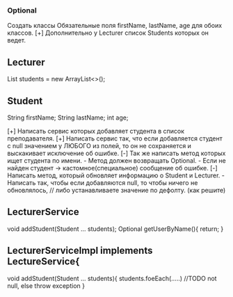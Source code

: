 ### Optional
Создать классы
Обязательные поля firstName, lastName, age для обоих классов.
[+] Дополнительно у Lecturer список Students которых он ведет.

## Lecturer
List<Student> students = new ArrayList<>();

## Student
String firstName;
String lastName;
int age;


[+] Написать сервис которых добавляет студента в список преподавателя.
[+] Написать сервис так, что если добавляется студент с null значением у ЛЮБОГО из полей,
то он не сохраняется и выскакивает исключение об ошибке. 
[-] Так же написать метод которых ищет студента по имени. 
    - Метод должен возвращать Optional. 
    - Если не найден студент -> кастомное(специальное) сообщение об ошибке.
[-] Написать метод, который обновляет информацию о Student и Lecturer. 
    - Написать так, чтобы если добавляются null, то чтобы ничего не обновлялось, 
    // либо устанавливаете значение по дефолту. (как решите)
  
## LecturerService
void addStudent(Student ... students);
Optional getUserByName(){
    return;
  }
  
## LecturerServiceImpl implements LectureService{
  
  void addStudent(Student ... students){
  students.foeEach(.....)
  //TODO not null, else throw exception
  }
  
